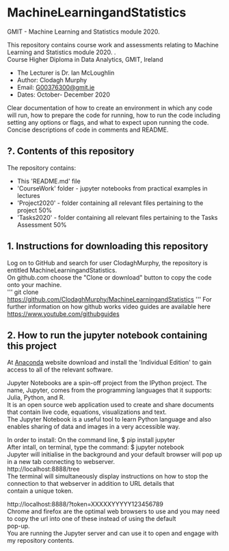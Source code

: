 # MachineLearningandStatistics
GMIT - Machine Learning and Statistics module 2020. <br>


This repository contains course work and assessments relating to Machine Learning and Statistics module 2020. .<br>
Course Higher Diploma in Data Analytics, GMIT, Ireland<br>
* The Lecturer is Dr. Ian McLoughlin<br>
* Author: Clodagh Murphy<br>
* Email: G00376300@gmit.ie<br>
* Dates: October- December 2020<br>


Clear documentation of how to create an environment
in which any code will run, how to prepare
the code for running, how to run the code
including setting any options or flags, and what
to expect upon running the code. Concise descriptions
of code in comments and README.

## ?. Contents of this repository
The repository contains:
* This 'README.md' file
* 'CourseWork' folder - jupyter notebooks from practical examples in lectures
* 'Project2020' - folder containing all relevant files pertaining to the project 50%
* 'Tasks2020' - folder containing all relevant files pertaining to the Tasks Assessment 50%



## 1. Instructions for downloading this repository
Log on to GitHub and search for user ClodaghMurphy, the repository is entitled MachineLearningandStatistics.<br>
On github.com choose the "Clone or download" button to copy the code onto your machine.<br>
'''
git clone https://github.com/ClodaghMurphy/MachineLearningandStatistics
'''
For further information on how github works video guides are available here https://www.youtube.com/githubguides<br>

## 2. How to run the jupyter notebook containing this project 
At [Anaconda](https://www.anaconda.com/) website download and install the 'Individual Edition' to gain access to all of the relevant software.

Jupyter Notebooks are a spin-off project from the IPython project. The name, Jupyter, comes from the programming languages that it supports: Julia, Python, and R.<br>
It is an open source web application used to create and share documents that contain live code, equations, visualizations and text.<br>
The Jupyter Notebook is a useful tool to learn Python language and also enables sharing of data and images in a very accessible way.<br>

In order to install: On the command line, $ pip install jupyter<br>
After intall, on terminal, type the command: $ jupyter notebook<br>
Jupyter will initialise in the background and your default browser will pop up in a new tab connecting to webserver.<br> http://localhost:8888/tree<br>
The terminal will simultaneously display instructions on how to stop the connection to that webserver in addition to URL details that <br>contain a unique token.<br>

http://localhost:8888/?token=XXXXXYYYYY123456789<br>
Chrome and firefox are the optimal web browsers to use and you may need to copy the url into one of these instead of using the default<br> pop-up.<br>
You are running the Jupyter server and can use it to open and engage with my repository contents.<br>

